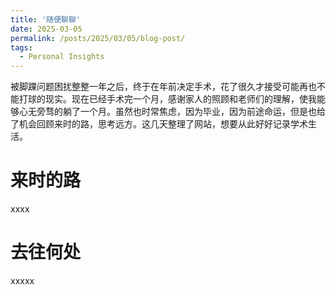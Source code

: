 ```yaml
---
title: '随便聊聊'
date: 2025-03-05
permalink: /posts/2025/03/05/blog-post/
tags:
  - Personal Insights
---
```


被脚踝问题困扰整整一年之后，终于在年前决定手术，花了很久才接受可能再也不能打球的现实。现在已经手术完一个月，感谢家人的照顾和老师们的理解，使我能够心无旁骛的躺了一个月。虽然也时常焦虑，因为毕业，因为前途命运，但是也给了机会回顾来时的路，思考远方。这几天整理了网站，想要从此好好记录学术生活。
# 来时的路
xxxx

# 去往何处
xxxxx

